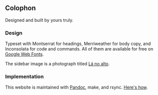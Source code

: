 ## Colophon

Designed and built by yours truly.

### Design

Typeset with Montserrat for headings,
Merriweather for body copy,
and Inconsolata for code and commands.
All of them are available for free on [Google Web Fonts][webfonts].

The sidebar image is a photograph titled [Lá no alto][sidebar-image].

### Implementation

This website is maintained with [Pandoc][pandoc],
make,
and rsync.
[Here's how][static-sites-with-make].

[pandoc]: http://johnmacfarlane.net/pandoc
[sidebar-image]: http://www.flickr.com/photos/allysonh/4590521870/
[static-sites-with-make]: /articles/static-sites-with-make.html
[webfonts]: http://www.google.com/fonts/
